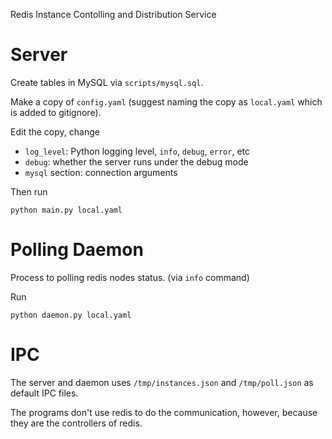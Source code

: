 Redis Instance Contolling and Distribution Service

Server
===

Create tables in MySQL via `scripts/mysql.sql`.

Make a copy of `config.yaml` (suggest naming the copy as `local.yaml` which is added to gitignore).

Edit the copy, change

* `log_level`: Python logging level, `info`, `debug`, `error`, etc
* `debug`: whether the server runs under the debug mode
* `mysql` section: connection arguments

Then run

    python main.py local.yaml

Polling Daemon
===

Process to polling redis nodes status. (via `info` command)

Run

    python daemon.py local.yaml

IPC
===

The server and daemon uses `/tmp/instances.json` and `/tmp/poll.json` as default IPC files.

The programs don't use redis to do the communication, however, because they are the controllers of redis.
